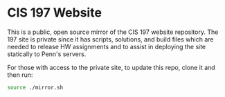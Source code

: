 # CIS 197 Website

This is a public, open source mirror of the CIS 197 website repository. The 197 site is private since it has scripts, solutions, and build files which are needed to release HW assignments and to assist in deploying the site statically to Penn's servers.

For those with access to the private site, to update this repo, clone it and then run:

```bash
source ./mirror.sh
```
